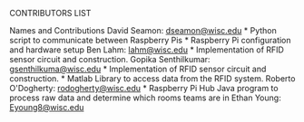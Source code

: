 CONTRIBUTORS LIST

Names and Contributions
David Seamon: dseamon@wisc.edu
    * Python script to communicate between Raspberry Pis
    * Raspberry Pi configuration and hardware setup
Ben Lahm: lahm@wisc.edu
    * Implementation of RFID sensor circuit and construction.
Gopika Senthilkumar: gsenthilkuma@wisc.edu
    * Implementation of RFID sensor circuit and construction.
    * Matlab Library to access data from the RFID system.
Roberto O'Dogherty: rodogherty@wisc.edu
    * Raspberry Pi Hub Java program to process raw data and determine which rooms teams are in
Ethan Young: Eyoung8@wisc.edu

